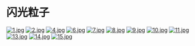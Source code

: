 # 闪光粒子

[![1.jpg](https://i.postimg.cc/3NTPWGcx/1.jpg)](https://postimg.cc/XGs2zrWR)
[![2.jpg](https://i.postimg.cc/SQ16S42w/2.jpg)](https://postimg.cc/t7PZkLz5)
[![4.jpg](https://i.postimg.cc/054SgChv/4.jpg)](https://postimg.cc/SjWRCcy1)
[![6.jpg](https://i.postimg.cc/m2My8qkJ/6.jpg)](https://postimg.cc/6yWZQMdf)
[![7.jpg](https://i.postimg.cc/02qw2N5X/7.jpg)](https://postimg.cc/grNJgmZ3)
[![8.jpg](https://i.postimg.cc/x8GqbKjx/8.jpg)](https://postimg.cc/wRv9CRmL)
[![9.jpg](https://i.postimg.cc/s2t26nvH/9.jpg)](https://postimg.cc/94YVzYPy)
[![10.jpg](https://i.postimg.cc/85mVRwW6/10.jpg)](https://postimg.cc/WFzKjG5N)
[![11.jpg](https://i.postimg.cc/J42C5syP/11.jpg)](https://postimg.cc/jLP1sd47)
[![13.jpg](https://i.postimg.cc/Y2d5tvxM/13.jpg)](https://postimg.cc/dDTHBtXx)
[![14.jpg](https://i.postimg.cc/x1zhGtV1/14.jpg)](https://postimg.cc/75qKw1LF)
[![15.jpg](https://i.postimg.cc/prFt5ksz/15.jpg)](https://postimg.cc/CnS2WCTx)
